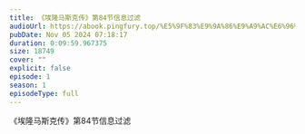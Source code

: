 ```yaml
---
title: 《埃隆马斯克传》第84节信息过滤
audioUrl: https://abook.pingfury.top/%E5%9F%83%E9%9A%86%E9%A9%AC%E6%96%AF%E5%85%8B%E4%BC%A0-85-%E7%AC%AC84%E8%8A%82%E4%BF%A1%E6%81%AF%E8%BF%87%E6%BB%A4-f06_uaw6.mp3
pubDate: Nov 05 2024 07:18:17
duration: 0:09:59.967375
size: 18749
cover: ""
explicit: false
episode: 1
season: 1
episodeType: full
---
```

《埃隆马斯克传》第84节信息过滤